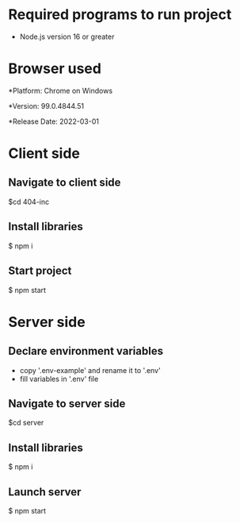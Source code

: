 # Required programs to run project

* Node.js version 16 or greater

# Browser used

*Platform:  Chrome on Windows

*Version: 99.0.4844.51

*Release Date: 2022-03-01

# Client side
## Navigate to client side

$cd 404-inc

## Install libraries

$ npm i

## Start project

$ npm start

# Server side
## Declare environment variables

* copy '.env-example' and rename it to '.env'
* fill variables in '.env' file

## Navigate to server side

$cd server

## Install libraries

$ npm i

## Launch server

$ npm start
